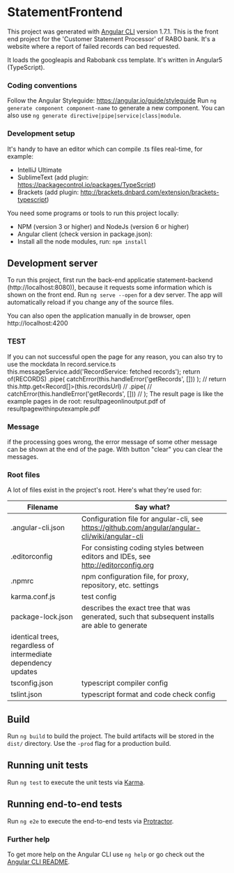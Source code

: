 # StatementFrontend

This project was generated with [Angular CLI](https://github.com/angular/angular-cli) version 1.7.1.
This is the front end project for the 'Customer Statement Processor' of RABO bank. It's a website where a report of failed records can bed requested.

It loads the googleapis and Rabobank css template.
It's written in Angular5 (TypeScript).

### Coding conventions
Follow the Angular Styleguide: https://angular.io/guide/styleguide
Run `ng generate component component-name` to generate a new component. You can also use 
`ng generate directive|pipe|service|class|module`.

### Development setup
It's handy to have an editor which can compile .ts files real-time, for example:

* IntelliJ Ultimate
* SublimeText (add plugin: https://packagecontrol.io/packages/TypeScript)
* Brackets (add plugin: http://brackets.dnbard.com/extension/brackets-typescript)

You need some programs or tools to run this project locally:

* NPM (version 3 or higher) and NodeJs (version 6 or higher)
* Angular client (check version in package.json): 
* Install all the node modules, run: `npm install`

## Development server
To run this project, first run the back-end applicatie statement-backend (http://localhost:8080)), because it requests some information which is shown on the front
end.
Run `ng serve --open` for a dev server. The app will automatically reload if you change any of the source files.


You can also open the application manually in de browser, open http://localhost:4200


### TEST
If you can not successful open the page for any reason, you can also try to use the mockdata
In record.service.ts 
 this.messageService.add('RecordService: fetched records');
     return of(RECORDS)
       .pipe(
         catchError(this.handleError('getRecords', []))
       );
  //  return this.http.get<Record[]>(this.recordsUrl)
   //   .pipe(
    //    catchError(this.handleError('getRecords', []))
   //   );
The result page is like the example pages in de root:
resultpageonlinoutput.pdf of resultpagewithinputexample.pdf

### Message
if the processing goes wrong, the error message of some other message can be shown at the end of the page.
With button "clear" you can clear the messages.

### Root files
A lot of files exist in the project's root. Here's what they're used for:

| Filename            | Say what?       |
|---------------------|-------------------|
| .angular-cli.json   | Configuration file for angular-cli, see https://github.com/angular/angular-cli/wiki/angular-cli |
| .editorconfig       | For consisting coding styles between editors and IDEs, see http://editorconfig.org |
| .npmrc              | npm configuration file, for proxy, repository, etc. settings |
| karma.conf.js       | test config |
| package-lock.json   | describes the exact tree that was generated, such that subsequent installs are able to generate 
                        identical trees, regardless of intermediate dependency updates |                  
| tsconfig.json       | typescript compiler config |
| tslint.json         | typescript format and code check config |

## Build

Run `ng build` to build the project. The build artifacts will be stored in the `dist/` directory. Use the `-prod` flag for a production build.

## Running unit tests

Run `ng test` to execute the unit tests via [Karma](https://karma-runner.github.io).

## Running end-to-end tests

Run `ng e2e` to execute the end-to-end tests via [Protractor](http://www.protractortest.org/).



### Further help
To get more help on the Angular CLI use `ng help` or go check out the 
[Angular CLI README](https://github.com/angular/angular-cli/blob/master/README.md).
